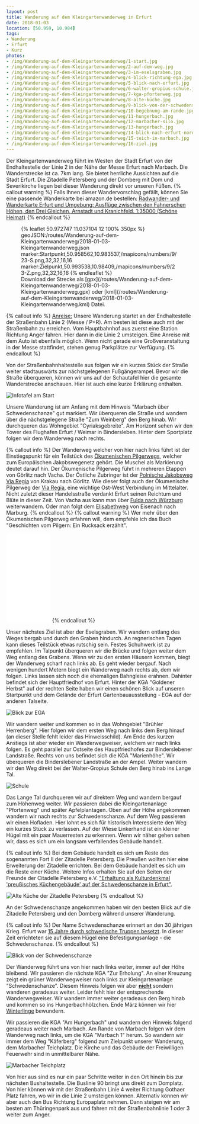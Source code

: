 ```yaml
---
layout: post
title: Wanderung auf dem Kleingartenwanderweg in Erfurt
date: 2018-01-03
location: [50.959, 10.984]
tags:
- Wanderung
- Erfurt
- Kurz
photos:
- /img/Wanderung-auf-dem-Kleingartenwanderweg/1-start.jpg
- /img/Wanderung-auf-dem-Kleingartenwanderweg/2-auf-dem-weg.jpg
- /img/Wanderung-auf-dem-Kleingartenwanderweg/3-im-eselsgraben.jpg
- /img/Wanderung-auf-dem-Kleingartenwanderweg/4-blick-richtung-ega.jpg
- /img/Wanderung-auf-dem-Kleingartenwanderweg/5-blick-nach-erfurt.jpg
- /img/Wanderung-auf-dem-Kleingartenwanderweg/6-walter-gropius-schule.jpg
- /img/Wanderung-auf-dem-Kleingartenwanderweg/7-kga-pfortenweg.jpg
- /img/Wanderung-auf-dem-Kleingartenwanderweg/8-alte-küche.jpg
- /img/Wanderung-auf-dem-Kleingartenwanderweg/9-blick-von-der-schwedenschanze.jpg
- /img/Wanderung-auf-dem-Kleingartenwanderweg/10-begebnung-am-rande.jpg
- /img/Wanderung-auf-dem-Kleingartenwanderweg/11-hungerbach.jpg
- /img/Wanderung-auf-dem-Kleingartenwanderweg/12-marbacher-silo.jpg
- /img/Wanderung-auf-dem-Kleingartenwanderweg/13-hungerbach.jpg
- /img/Wanderung-auf-dem-Kleingartenwanderweg/14-blick-nach-erfurt-nord.jpg
- /img/Wanderung-auf-dem-Kleingartenwanderweg/15-teich-in-marbach.jpg
- /img/Wanderung-auf-dem-Kleingartenwanderweg/16-ziel.jpg
---
```

Der Kleingartenwanderweg führt im Westen der Stadt Erfurt von der Endhaltestelle der Linie 2 in der Nähe der Messe Erfurt nach Marbach. Die Wanderstrecke ist ca. 7km lang. Sie bietet herrliche Aussichten auf die Stadt Erfurt. Die Zitadelle Petersberg und der Domberg mit Dom und Severikirche liegen bei dieser Wanderung direkt vor unseren Füßen.
{% callout warning %}
Falls Ihnen dieser Wandervorschlag gefällt, können Sie eine passende Wanderkarte bei amazon.de bestellen:
<a rel="nofollow" href="https://www.amazon.de/Radwander-Wanderkarte-Erfurt-Umgebung-Kranichfeld/dp/3895910767/ref=as_li_ss_tl?s=books&ie=UTF8&qid=1515021553&sr=1-3&keywords=wanderkarte+erfurt&linkCode=ll1&tag=thueringergip-21&linkId=9893c272a0e6feed850a305141dcb097
">Radwander- und Wanderkarte Erfurt und Umgebung: Ausflüge zwischen den Fahnerschen Höhen, den Drei Gleichen, Arnstadt und Kranichfeld. 1:35000 (Schöne Heimat)</a><img src="https://ir-de.amazon-adsystem.com/e/ir?t=thueringergip-21&l=as2&o=3&a=1472928918" width="1" height="1" border="0" alt="" style="border:none !important; margin:0px !important;" />
{% endcallout %}
<figure>
{% leaflet 50.972747 11.037104 12 100% 350px %}
geoJSON:/routes/Wanderung-auf-dem-Kleingartenwanderweg/2018-01-03-Kleingartenwanderweg.json
marker:Startpunkt,50.958562,10.983537,/mapicons/numbers/9/23-S.png,32,32,16,16
marker:Zielpunkt,50.993538,10.98409,/mapicons/numbers/9/23-Z.png,32,32,16,16
{% endleaflet %}
<figcaption>Download der Strecke als [gpx](/routes/Wanderung-auf-dem-Kleingartenwanderweg/2018-01-03-Kleingartenwanderweg.gpx) oder [kml](/routes/Wanderung-auf-dem-Kleingartenwanderweg/2018-01-03-Kleingartenwanderweg.kml) Datei.</figcaption></figure>
<!-- more -->
{% callout info %}
<u>Anreise:</u> Unsere Wanderung startet an der Endhaltestelle der Straßenbahn Linie 2 (Messe / P+R). Am besten ist diese auch mit der Straßenbahn zu erreichen. Vom Hauptbahnhof aus zuerst eine Station Richtung Anger fahren. Hier dann in die Linie 2 umsteigen. Eine Anreise mit dem Auto ist ebenfalls möglich. Wenn nicht gerade eine Großveranstaltung in der Messe stattfindet, stehen genug Parkplätze zur Verfügung.
{% endcallout %}

Von der Straßenbahnhaltestelle aus folgen wir ein kurzes Stück der Straße weiter stadtauswärts zur nächstgelegenen Fußgängerampel. Bevor wir die Straße überqueren, können wir uns auf der Schautafel hier die gesamte Wanderstrecke anschauen. Hier ist auch eine kurze Erklärung enthalten.

![Infotafel am Start](/img/Wanderung-auf-dem-Kleingartenwanderweg/1-start.jpg "Infotafel am Start")

Unsere Wanderung ist am Anfang mit dem Hinweis "Marbach über Schwedenschanze" gut markiert. Wir überqueren die Straße und wandern über die nächstgelegene Straße "Zum Weinberg" den Berg hinab. Wir durchqueren das Wohngebiet "Cyriaksgebreite". Am Horizont sehen wir den Tower des Flughafen Erfurt / Weimar in Bindersleben. Hinter dem Sportplatz folgen wir dem Wanderweg nach rechts.

{% callout info %}
Der Wanderweg welcher von hier nach links führt ist der Einstiegspunkt für ein Teilstück des [Ökumenischen Pilgerwegs](http://www.oekumenischer-pilgerweg.de/ "Webseite zum Ökumenischer Pilgerweg"), welcher zum Europäischen Jakobswegenetz gehört. Die Muschel als Markierung deutet darauf hin. Der Ökumenische Pilgerweg führt in mehreren Etappen von Görlitz nach Vacha. Der Östliche Zubringer ist der [Polnische Jakobsweg Via Regia](http://www.jakobswege-europa.de/wege/krakau-goerlitz.htm) von Krakau nach Görlitz. Wie dieser folgt auch der Ökumenische Pilgerweg der [Via Regia](http://www.via-regia.org/viaregiageschichte/definition.php), eine wichtige Ost-West Verbindung im Mittelalter. Nicht zuletzt dieser Handelsstraße verdankt Erfurt seinen Reichtum und Blüte in dieser Zeit. Von Vacha aus kann man über [Fulda nach Würzburg](http://www.jakobswege-europa.de/wege/vacha-fulda-wuerzburg.htm) weiterwandern. Oder man folgt dem [Elisabethweg](https://www.elisabethpfad.de/elisabethpfade/eisenach-marburg/) von Eisenach nach Marburg.
{% endcallout %}
{% callout warning %}
Wer mehr über den Ökumenischen Pilgerweg erfahren will, dem empfehle ich das Buch "Geschichten vom Pilgern: Ein Rucksack erzählt".
<iframe style="width:120px;height:240px;" marginwidth="0" marginheight="0" scrolling="no" frameborder="0" src="//ws-eu.amazon-adsystem.com/widgets/q?ServiceVersion=20070822&OneJS=1&Operation=GetAdHtml&MarketPlace=DE&source=ss&ref=as_ss_li_til&ad_type=product_link&tracking_id=thueringergip-21&marketplace=amazon&region=DE&placement=3842335172&asins=3842335172&linkId=f83e97025d675bb4b1828dedc1994913&show_border=true&link_opens_in_new_window=true"></iframe>
{% endcallout %}

Unser nächstes Ziel ist aber der Eselsgraben. Wir wandern entlang des Weges bergab und durch den Graben hindurch. An regnerischen Tagen kann dieses Teilstück etwas rutschig sein. Festes Schuhwerk ist zu empfehlen. Im Talpunkt überqueren wir die Brücke und folgen weiter dem Weg entlang des Grabens. Wenn wir zu den ersten Häusern kommen, biegt der Wanderweg scharf nach links ab. Es geht wieder bergauf. Nach wenigen hundert Metern biegt ein Wanderweg nach rechts ab, dem wir folgen. Links lassen sich noch die ehemaligen Bahngleise erahnen. Dahinter befindet sich der Hauptfriedhof von Erfurt. Hinter der KGA "Goldener Herbst" auf der rechten Seite haben wir einen schönen Blick  auf unseren Startpunkt und dem Gelände der Erfurt Gartenbauausstellung - EGA auf der anderen Talseite.

![Blick zur EGA](/img/Wanderung-auf-dem-Kleingartenwanderweg/4-blick-richtung-ega.jpg "Blick zur EGA")

Wir wandern weiter und kommen so in das Wohngebiet "Brühler Herrenberg". Hier folgen wir dem ersten Weg nach links dem Berg hinauf (an dieser Stelle fehlt leider das Hinweisschild). Am Ende des kurzen Anstiegs ist aber wieder ein Wanderwegweiser, welchem wir nach links folgen. Es geht parallel zur Ostseite des Hauptfriedhofes zur Binderslebener Landstraße. Rechts von uns befindet sich die KGA "Marienhöhe". Wir überqueren die Binderslebener Landstraße an der Ampel. Weiter wandern wir den Weg direkt bei der Walter-Gropius Schule den Berg hinab ins Lange Tal.

![Schule](/img/Wanderung-auf-dem-Kleingartenwanderweg/6-walter-gropius-schule.jpg "Schule")

Das Lange Tal durchqueren wir auf direktem Weg und wandern bergauf zum Höhenweg weiter. Wir passieren dabei die Kleingartenanlage "Pfortenweg" und später Apfelplantagen. Oben auf der Höhe angekommen wandern wir nach rechts zur Schwedenschanze. Auf dem Weg passieren wir einen Hofladen. Hier lohnt es sich für historisch Interessierte den Weg ein kurzes Stück zu verlassen. Auf der Wiese Linkerhand ist ein kleiner Hügel mit ein paar Mauerresten zu erkennen. Wenn wir näher gehen sehen wir, dass es sich um ein langsam verfallendes Gebäude handelt.

{% callout info %}
Bei dem Gebäude handelt es sich um Reste des sogenannten Fort II der Zitadelle Petersberg. Die Preußen wollten hier eine Erweiterung der Zitadelle errichten. Bei dem Gebäude handelt es sich um die Reste einer Küche. Weitere Infos erhalten Sie auf den Seiten der Freunde der Citadelle Petersberg e.V. ["Erhaltung als Kulturdenkmal 'preußisches Küchengebäude' auf der Schwedenschanze in Erfurt"](http://petersberggeschichte.info/vortraege/festungsstadt-erfurt.html).

![Alte Küche der Zitadelle Petersberg](/img/Wanderung-auf-dem-Kleingartenwanderweg/8-alte-küche.jpg "Alte Küche der Zitadelle Petersberg")
{% endcallout %}

An der Schwedenschanze angekommen haben wir den besten Blick auf die Zitadelle Petersberg und den Domberg während unserer Wanderung.

{% callout info %}
Der Name Schwedenschanze erinnert an den 30 jährigen Krieg. Erfurt war [15 Jahre durch schwedische Truppen besetzt](http://www.erfurt.de/ef/de/erleben/entdecken/geschichte/chronik/111882.html). In dieser Zeit errichteten sie auf diesem Hügel eine Befestigungsanlage - die Schwedenschanze.
{% endcallout %}

![Blick von der Schwedenschanze](/img/Wanderung-auf-dem-Kleingartenwanderweg/9-blick-von-der-schwedenschanze.jpg "Blick von der Schwedenschanze")

Der Wanderweg führt uns von hier nach links weiter, immer auf der Höhe bleibend. Wir passieren die nächste KGA "Zur Erholung". An einer Kreuzung zeigt ein grüner Wanderwegweiser nach links zur Kleingartenanlage "Schwedenschanze". Diesem Hinweis folgen wir aber <u>**nicht**</u> sondern wanderen geradeaus weiter. Leider fehlt hier der entsprechende Wanderwegweiser. Wir wandern immer weiter geradeaus den Berg hinab und kommen so ins Hungerbachhölzchen. Ende März können wir hier [Winterlinge](http://www.thueringer-naturbrief.de/content/view/5084/301/) bewundern.

Wir passieren die KGA "Am Hungerbach" und wandern den Hinweis folgend geradeaus weiter nach Marbach. Am Rande von Marbach folgen wir dem Wanderweg nach links, um die KGA "Marbach 1" herum. So wandern wir immer dem Weg "Käferberg" folgend zum Zielpunkt unserer Wanderung, dem Marbacher Teichplatz. Die Kirche und das Gebäude der Freiwilligen Feuerwehr sind in unmittelbarer Nähe.

![Marbacher Teichplatz](/img/Wanderung-auf-dem-Kleingartenwanderweg/15-teich-in-marbach.jpg "Marbacher Teichplatz")

Von hier aus sind es nur ein paar Schritte weiter in den Ort hinein bis zur nächsten Bushaltestelle. Die Buslinie 90 bringt uns direkt zum Domplatz. Von hier können wir mit der Straßenbahn Linie 4 weiter Richtung Gothaer Platz fahren, wo wir in die Linie 2 umsteigen können. Alternativ können wir aber auch den Bus Richtung Europaplatz nehmen. Dann steigen wir am besten am Thüringenpark aus und fahren mit der Straßenbahnlinie 1 oder 3 weiter zum Anger.
